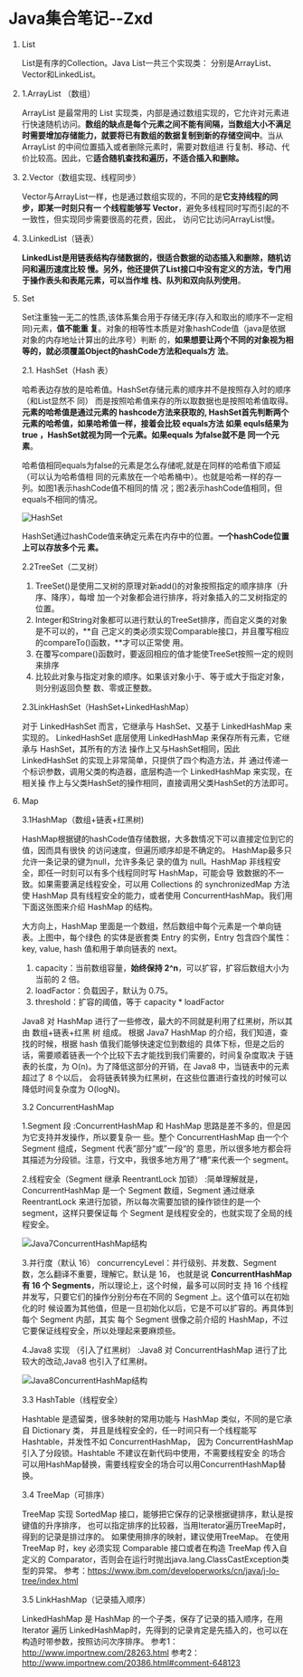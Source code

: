 # Java集合笔记--Zxd	

1. List

   List是有序的Collection。Java List一共三个实现类： 分别是ArrayList、Vector和LinkedList。 

1. 1.ArrayList （数组）

   ArrayList 是最常用的 List 实现类，内部是通过数组实现的，它允许对元素进行快速随机访问。**数组的缺点是每个元素之间不能有间隔，当数组大小不满足时需要增加存储能力，就要将已有数组的数据复制到新的存储空间中**。当从 ArrayList 的中间位置插入或者删除元素时，需要对数组进 行复制、移动、代价比较高。因此，它**适合随机查找和遍历，不适合插入和删除。** 

1. 2.Vector（数组实现、线程同步） 

   Vector与ArrayList一样，也是通过数组实现的，不同的是**它支持线程的同步，即某一时刻只有一 个线程能够写 Vector**，避免多线程同时写而引起的不一致性，但实现同步需要很高的花费，因此， 访问它比访问ArrayList慢。

1. 3.LinkedList（链表） 

   **LinkedList是用链表结构存储数据的，很适合数据的动态插入和删除，**随机访问和遍历速度比较 慢。另外，他还**提供了List接口中没有定义的方法，专门用于操作表头和表尾元素，可以当作堆 栈、队列和双向队列使用**。 

   

2. Set

   Set注重独一无二的性质,该体系集合用于存储无序(存入和取出的顺序不一定相同)元素，**值不能重 复**。对象的相等性本质是对象hashCode值（java是依据对象的内存地址计算出的此序号）判断 的，**如果想要让两个不同的对象视为相等的，就必须覆盖Object的hashCode方法和equals方 法**。

   2.1. HashSet（Hash 表） 

   哈希表边存放的是哈希值。HashSet存储元素的顺序并不是按照存入时的顺序（和List显然不 同） 而是按照哈希值来存的所以取数据也是按照哈希值取得。**元素的哈希值是通过元素的 hashcode方法来获取的, HashSet首先判断两个元素的哈希值，如果哈希值一样，接着会比较 equals方法 如果 equls结果为true ，HashSet就视为同一个元素。如果equals 为false就不是 同一个元素**。

   哈希值相同equals为false的元素是怎么存储呢,就是在同样的哈希值下顺延（可以认为哈希值相 同的元素放在一个哈希桶中）。也就是哈希一样的存一列。如图1表示hashCode值不相同的情 况；图2表示hashCode值相同，但equals不相同的情况。 

   ![HashSet](E:\gitbook\Java基础篇\images\HashSet.png)

   HashSet通过hashCode值来确定元素在内存中的位置。**一个hashCode位置上可以存放多个元 素。** 

   2.2TreeSet（二叉树） 

   [TreeSet]: https://www.jianshu.com/p/12f4dbdbc652

   1. TreeSet()是使用二叉树的原理对新add()的对象按照指定的顺序排序（升序、降序），每增 加一个对象都会进行排序，将对象插入的二叉树指定的位置。
   2. Integer和String对象都可以进行默认的TreeSet排序，而自定义类的对象是不可以的，**自 己定义的类必须实现Comparable接口，并且覆写相应的compareTo()函数，**才可以正常使 用。 
   3. 在覆写compare()函数时，要返回相应的值才能使TreeSet按照一定的规则来排序 
   4. 比较此对象与指定对象的顺序。如果该对象小于、等于或大于指定对象，则分别返回负整 数、零或正整数。 

   2.3LinkHashSet（HashSet+LinkedHashMap）

   对于 LinkedHashSet 而言，它继承与 HashSet、又基于 LinkedHashMap 来实现的。 LinkedHashSet 底层使用 LinkedHashMap 来保存所有元素，它继承与 HashSet，其所有的方法 操作上又与HashSet相同，因此LinkedHashSet 的实现上非常简单，只提供了四个构造方法，并 通过传递一个标识参数，调用父类的构造器，底层构造一个 LinkedHashMap 来实现，在相关操 作上与父类HashSet的操作相同，直接调用父类HashSet的方法即可。 

   

3. Map

   3.1HashMap（数组+链表+红黑树)

   HashMap根据键的hashCode值存储数据，大多数情况下可以直接定位到它的值，因而具有很快 的访问速度，但遍历顺序却是不确定的。 HashMap最多只允许一条记录的键为null，允许多条记 录的值为 null。HashMap 非线程安全，即任一时刻可以有多个线程同时写 HashMap，可能会导 致数据的不一致。如果需要满足线程安全，可以用 Collections 的 synchronizedMap 方法使 HashMap 具有线程安全的能力，或者使用 ConcurrentHashMap。我们用下面这张图来介绍 HashMap 的结构。 

   大方向上，HashMap 里面是一个数组，然后数组中每个元素是一个单向链表。上图中，每个绿色 的实体是嵌套类 Entry 的实例，Entry 包含四个属性：key, value, hash 值和用于单向链表的 next。 

   1. capacity：当前数组容量，**始终保持 2^n**，可以扩容，扩容后数组大小为当前的 2 倍。 
   2. loadFactor：负载因子，默认为 0.75。 
   3. threshold：扩容的阈值，等于 capacity * loadFactor 

   Java8 对 HashMap 进行了一些修改，最大的不同就是利用了红黑树，所以其由 数组+链表+红黑 树 组成。 
   根据 Java7 HashMap 的介绍，我们知道，查找的时候，根据 hash 值我们能够快速定位到数组的 具体下标，但是之后的话，需要顺着链表一个个比较下去才能找到我们需要的，时间复杂度取决 于链表的长度，为 O(n)。为了降低这部分的开销，在 Java8 中，当链表中的元素超过了 8 个以后， 会将链表转换为红黑树，在这些位置进行查找的时候可以降低时间复杂度为 O(logN)。 

   3.2 ConcurrentHashMap 

   1.Segment 段 :ConcurrentHashMap 和 HashMap 思路是差不多的，但是因为它支持并发操作，所以要复杂一 些。整个 ConcurrentHashMap 由一个个 Segment 组成，Segment 代表”部分“或”一段“的 意思，所以很多地方都会将其描述为分段锁。注意，行文中，我很多地方用了“槽”来代表一个 segment。 

   2.线程安全（Segment 继承 ReentrantLock 加锁） :简单理解就是，ConcurrentHashMap 是一个 Segment 数组，Segment 通过继承 ReentrantLock 来进行加锁，所以每次需要加锁的操作锁住的是一个 segment，这样只要保证每 个 Segment 是线程安全的，也就实现了全局的线程安全。 

   ![Java7ConcurrentHashMap结构](E:\gitbook\Java基础篇\images\Java7ConcurrentHashMap结构.png)

   3.并行度（默认 16） concurrencyLevel：并行级别、并发数、Segment 数，怎么翻译不重要，理解它。默认是 16， 也就是说 **ConcurrentHashMap 有 16 个 Segments**，所以理论上，这个时候，最多可以同时支 持 16 个线程并发写，只要它们的操作分别分布在不同的 Segment 上。这个值可以在初始化的时 候设置为其他值，但是一旦初始化以后，它是不可以扩容的。再具体到每个 Segment 内部，其实 每个 Segment 很像之前介绍的 HashMap，不过它要保证线程安全，所以处理起来要麻烦些。 

   4.Java8 实现 （引入了红黑树） :Java8 对 ConcurrentHashMap 进行了比较大的改动,Java8 也引入了红黑树。 

   ![Java8ConcurrentHashMap结构](E:\gitbook\Java基础篇\images\Java8ConcurrentHashMap结构.png)

   3.3 HashTable（线程安全） 

   Hashtable 是遗留类，很多映射的常用功能与 HashMap 类似，不同的是它承自 Dictionary 类， 并且是线程安全的，任一时间只有一个线程能写 Hashtable，并发性不如 ConcurrentHashMap， 因为 ConcurrentHashMap 引入了分段锁。Hashtable 不建议在新代码中使用，不需要线程安全 的场合可以用HashMap替换，需要线程安全的场合可以用ConcurrentHashMap替换。 

   3.4 TreeMap（可排序） 

   TreeMap 实现 SortedMap 接口，能够把它保存的记录根据键排序，默认是按键值的升序排序， 也可以指定排序的比较器，当用Iterator遍历TreeMap时，得到的记录是排过序的。 
   如果使用排序的映射，建议使用TreeMap。 
   在使用 TreeMap 时，key 必须实现 Comparable 接口或者在构造 TreeMap 传入自定义的 Comparator，否则会在运行时抛出java.lang.ClassCastException类型的异常。 
   参考：https://www.ibm.com/developerworks/cn/java/j-lo-tree/index.html 

   3.5 LinkHashMap（记录插入顺序） 

   LinkedHashMap 是 HashMap 的一个子类，保存了记录的插入顺序，在用 Iterator 遍历 LinkedHashMap时，先得到的记录肯定是先插入的，也可以在构造时带参数，按照访问次序排序。 参考1：http://www.importnew.com/28263.html 
   参考2：http://www.importnew.com/20386.html#comment-648123 